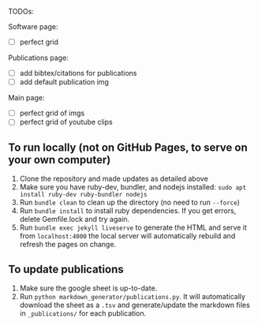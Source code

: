 TODOs:

Software page:
- [ ] perfect grid

Publications page:
- [ ] add bibtex/citations for publications
- [ ] add default publication img

Main page:
- [ ] perfect grid of imgs
- [ ] perfect grid of youtube clips

## To run locally (not on GitHub Pages, to serve on your own computer)

1. Clone the repository and made updates as detailed above
1. Make sure you have ruby-dev, bundler, and nodejs installed: `sudo apt install ruby-dev ruby-bundler nodejs`
1. Run `bundle clean` to clean up the directory (no need to run `--force`)
1. Run `bundle install` to install ruby dependencies. If you get errors, delete Gemfile.lock and try again.
1. Run `bundle exec jekyll liveserve` to generate the HTML and serve it from `localhost:4000` the local server will automatically rebuild and refresh the pages on change.

## To update publications

1. Make sure the google sheet is up-to-date.
1. Run `python markdown_generator/publications.py`. It will automatically download the sheet as a `.tsv` and generate/update the markdown files in `_publications/` for each publication.
